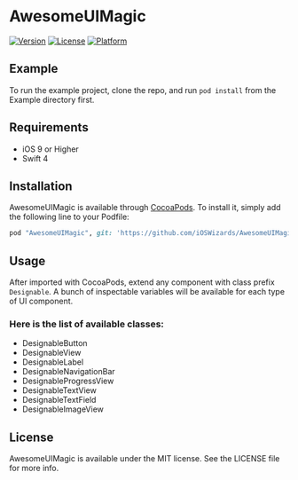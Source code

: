 # AwesomeUIMagic

[![Version](https://img.shields.io/cocoapods/v/AwesomeUIMagic.svg?style=flat)](http://cocoapods.org/pods/AwesomeUIMagic)
[![License](https://img.shields.io/cocoapods/l/AwesomeUIMagic.svg?style=flat)](http://cocoapods.org/pods/AwesomeUIMagic)
[![Platform](https://img.shields.io/cocoapods/p/AwesomeUIMagic.svg?style=flat)](http://cocoapods.org/pods/AwesomeUIMagic)

## Example

To run the example project, clone the repo, and run `pod install` from the Example directory first.

## Requirements

- iOS 9 or Higher
- Swift 4

## Installation

AwesomeUIMagic is available through [CocoaPods](http://cocoapods.org). To install
it, simply add the following line to your Podfile:

```ruby
pod "AwesomeUIMagic", git: 'https://github.com/iOSWizards/AwesomeUIMagic', tag: '0.2.8'
```

## Usage

After imported with CocoaPods, extend any component with class prefix `Designable`.
A bunch of inspectable variables will be available for each type of UI component.

### Here is the list of available classes:
- DesignableButton
- DesignableView
- DesignableLabel
- DesignableNavigationBar
- DesignableProgressView
- DesignableTextView
- DesignableTextField
- DesignableImageView

## License

AwesomeUIMagic is available under the MIT license. See the LICENSE file for more info.
